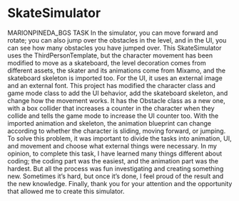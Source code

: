 # SkateSimulator
MARIONPINEDA_BGS TASK
In the simulator, you can move forward and rotate; you can also jump over the obstacles in the level, and in the UI, you can see how many obstacles you have jumped over.
This SkateSimulator uses the ThirdPersonTemplate, but the character movement has been modified to move as a skateboard, the level decoration comes from different assets, the skater and its animations come from Mixamo, and the skateboard skeleton is imported too. For the UI, it uses an external image and an external font.
This project has modified the character class and game mode class to add the UI behavior, add the skateboard skeleton, and change how the movement works. It has the Obstacle class as a new one, with a box collider that increases a counter in the character when they collide and tells the game mode to increase the UI counter too.
With the imported animation and skeleton, the animation blueprint can change according to whether the character is sliding, moving forward, or jumping.
To solve this problem, it was important to divide the tasks into animation, UI, and movement and choose what external things were necessary.
In my opinion, to complete this task, I have learned many things different about coding; the coding part was the easiest, and the animation part was the hardest. But all the process was fun investigating and creating something new. Sometimes it’s hard, but once it’s done, I feel proud of the result and the new knowledge. Finally, thank you for your attention and the opportunity that allowed me to create this simulator.

